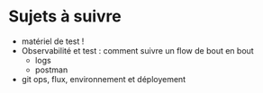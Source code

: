 # Sujets à suivre

- matériel de test !  
- Observabilité et test : comment suivre un flow de bout en bout
  - logs
  - postman
- git ops, flux, environnement et déployement
